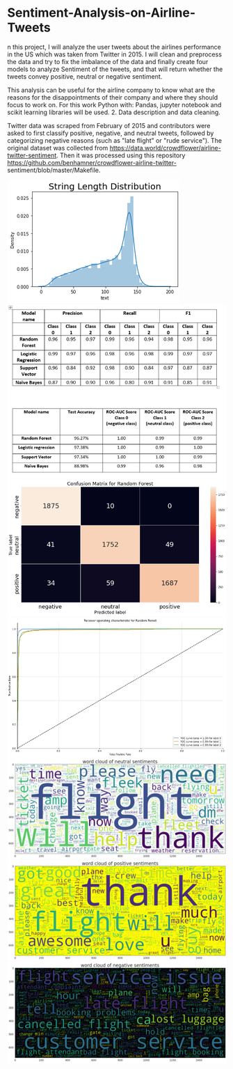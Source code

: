 # Sentiment-Analysis-on-Airline-Tweets
n this project, I will analyze the user tweets about the airlines performance in the US which was taken from Twitter in 2015. I will clean and preprocess the data and try to fix the imbalance of the data and finally create four models to analyze Sentiment of the tweets, and that will return whether the tweets convey positive, neutral or negative sentiment. 

This analysis can be useful for the airline company to know what are the reasons for the disappointments of their company and where they should focus to work on.
For this work Python with: Pandas, jupyter notebook and scikit learning libraries will be used.
2. Data description and data cleaning.

Twitter data was scraped from February of 2015 and contributors were asked to first classify positive, negative, and neutral tweets, followed by categorizing negative reasons (such as "late flight" or "rude service"). The original dataset was collected from https://data.world/crowdflower/airline-twitter-sentiment. Then it was processed using this repository https://github.com/benhamner/crowdflower-airline-twitter-
sentiment/blob/master/Makefile.

![alt text](https://github.com/MdSaifulIslamSajol/Sentiment-Analysis-on-Airline-Tweets/blob/main/images/string%20length%20distribution.png)
![alt text](https://github.com/MdSaifulIslamSajol/Sentiment-Analysis-on-Airline-Tweets/blob/main/images/Calssification%20Reports%20and%20Model%20Comparison.PNG)
![alt text](https://github.com/MdSaifulIslamSajol/Sentiment-Analysis-on-Airline-Tweets/blob/main/images/Confusion%20Matrix%20for%20Random%20Forest.png)
![alt text](https://github.com/MdSaifulIslamSajol/Sentiment-Analysis-on-Airline-Tweets/blob/main/images/Receiver%20operating%20characteristic%20for%20Random%20Forest.png)
![alt text](https://github.com/MdSaifulIslamSajol/Sentiment-Analysis-on-Airline-Tweets/blob/main/images/word%20cloud%20of%20neutral%20sentiments.png)
![alt text](https://github.com/MdSaifulIslamSajol/Sentiment-Analysis-on-Airline-Tweets/blob/main/images/word%20cloud%20of%20positive%20sentiments.png)
![alt text](https://github.com/MdSaifulIslamSajol/Sentiment-Analysis-on-Airline-Tweets/blob/main/images/word%20count%20of%20negative%20sentiments.png)
